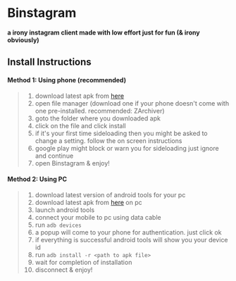 # Binstagram
**a irony instagram client made with low effort just for fun (& irony obviously)**

## Install Instructions

#### Method 1: Using phone (recommended)

> 1. download latest apk from [here](https://github.com/Exanoff12/Binstagram/releases/download/1.0/Binstagram.apk)
> 2. open file manager (download one if your phone doesn't come with one pre-installed. recommended: ZArchiver)
> 3. goto the folder where you downloaded apk
> 4. click on the file and click install
> 5. if it's your first time sideloading then you might be asked to change a setting. follow the on screen instructions
> 6. google play might block or warn you for sideloading just ignore and continue
> 7. open Binstagram & enjoy!

#### Method 2: Using PC

> 1. download latest version of android tools for your pc
> 2. download latest apk from [here](https://github.com/Exanoff12/Binstagram/releases/download/1.0/Binstagram.apk) on pc
> 3. launch android tools
> 4. connect your mobile to pc using data cable
> 5. run `adb devices`
> 6. a popup will come to your phone for authentication. just click ok
> 7. if everything is successful android tools will show you your device id
> 8. run `adb install -r <path to apk file>`
> 9. wait for completion of installation
> 10. disconnect & enjoy!
